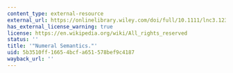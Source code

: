 ```yaml
---
content_type: external-resource
external_url: https://onlinelibrary.wiley.com/doi/full/10.1111/lnc3.12390
has_external_license_warning: true
license: https://en.wikipedia.org/wiki/All_rights_reserved
status: ''
title: '"Numeral Semantics."'
uid: 5b3510ff-1665-4bcf-a651-578bef9c4187
wayback_url: ''
---
```

